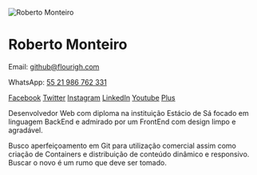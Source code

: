 ![Roberto Monteiro](https://avatars0.githubusercontent.com/u/722723?s=400&u=344c04981803810bdce5509a000af45fa61c0acd&v=4)

# Roberto Monteiro

Email: github@flourigh.com

WhatsApp: [55 21 986 762 331](https://api.whatsapp.com/send?phone=5521986762331)

[Facebook](https://www.facebook.com/flourighcom) [Twitter](https://www.twitter.com/flourigh) [Instagram](https://www.instagram.com/flourigh/) [LinkedIn](https://www.linkedin.com/in/flourigh/) [Youtube](https://www.youtube.com/flourigh) [Plus](https://google.com/+FyeFlourigh)

Desenvolvedor Web com diploma na instituição Estácio de Sá focado em linguagem BackEnd e admirado por um FrontEnd com design limpo e agradável.

Busco aperfeiçoamento em Git para utilização comercial assim como criação de Containers e distribuição de conteúdo dinâmico e responsivo.
Buscar o novo é um rumo que deve ser tomado.
